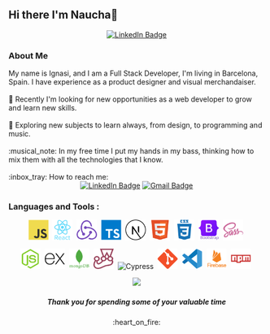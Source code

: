 <div align="left">
<h2>Hi there I'm Naucha👋</h2>
<div id="badges" align="center"><a href="https://www.linkedin.com/in/ignasi-reixach-urcola/"><img src="https://img.shields.io/badge/LinkedIn-blue?style=for-the-badge&logo=linkedin&logoColor=white" alt="LinkedIn Badge"/></a></div>

<div align="left">
 <h3>About Me</h3> 
My name is Ignasi, and I am a Full Stack Developer, I'm living in Barcelona, Spain. I have experience as a product designer and visual merchandaiser.
<br></br>
🔭 Recently I'm looking for new opportunities as a web developer to grow and learn new skills.
<br></br>
🌱 Exploring new subjects to learn always, from design, to programming and music.
<br></br>
:musical_note: In my free time I put my hands in my bass, thinking how to mix them with all the technologies that I know.
<br></br>
:inbox_tray: How to reach me:   <div id="badges" align="center"><a href="https://www.linkedin.com/in/ignasi-reixach-urcola/"><img src="https://img.shields.io/badge/LinkedIn-blue?style=for-the-badge&logo=linkedin&logoColor=white" alt="LinkedIn Badge"/></a>
<a href="mailto:ignasireixach@gmail.com"><img src="https://img.shields.io/badge/Gmail-red?style=for-the-badge&logo=gmail&logoColor=white" alt="Gmail Badge"/></a></div>
</div>

<h3>Languages and Tools :</h3>

<div align="center">
  <img src="https://github.com/devicons/devicon/blob/master/icons/javascript/javascript-original.svg" title="JavaScript" alt="JavaScript" width="40" height="40"/>&nbsp;
  <img src="https://github.com/devicons/devicon/blob/master/icons/react/react-original-wordmark.svg" title="React" alt="React" width="40" height="40"/>&nbsp;
  <img src="https://github.com/devicons/devicon/blob/master/icons/redux/redux-original.svg" title="Redux" alt="Redux " width="40" height="40"/>&nbsp;
  <img src="https://github.com/devicons/devicon/blob/master/icons/typescript/typescript-original.svg" title="Typescript" alt="Typescript" width="40" height="40"/>&nbsp;
  <img src="https://raw.githubusercontent.com/devicons/devicon/1119b9f84c0290e0f0b38982099a2bd027a48bf1/icons/nextjs/nextjs-line.svg" title="NextJS" alt="NextJS" width="40" height="40"/>&nbsp;
  <img src="https://github.com/devicons/devicon/blob/master/icons/html5/html5-original.svg" title="HTML5" alt="HTML" width="40" height="40"/>&nbsp;
  <img src="https://github.com/devicons/devicon/blob/master/icons/css3/css3-plain-wordmark.svg"  title="CSS3" alt="CSS" width="40" height="40"/>&nbsp;
  <img src="https://github.com/devicons/devicon/blob/master/icons/bootstrap/bootstrap-original-wordmark.svg" title="Bootstrap" alt="Bootstrap" width="40" height="40"/>&nbsp;
  <img src="https://github.com/devicons/devicon/blob/master/icons/sass/sass-original.svg" title="Sass" alt="Sass" width="40" height="40"/>&nbsp;
    
  <img src="https://github.com/devicons/devicon/blob/master/icons/nodejs/nodejs-original.svg" title="NodeJS" alt="NodeJS" width="40" height="40"/>&nbsp;
  <img src="https://github.com/devicons/devicon/blob/master/icons/express/express-original.svg" title="Express" alt="Express" width="40" height="40"/>&nbsp; 
  <img src="https://github.com/devicons/devicon/blob/master/icons/mongodb/mongodb-plain-wordmark.svg" title="MongoDB" alt="MongoDB" width="40" height="40"/>&nbsp;
  <img src="https://github.com/devicons/devicon/blob/master/icons/jest/jest-plain.svg" title="Jest" alt="Jest" width="40" height="40"/>&nbsp;
  <img src="https://iconape.com/wp-content/files/gj/370774/svg/370774.svg" title="Cypress" alt="Cypress" width="40" height="40"/>&nbsp;
  <img src="https://github.com/devicons/devicon/blob/master/icons/git/git-original.svg" title="Git" alt="Git" width="40" height="40"/>&nbsp;
  <img src="https://github.com/devicons/devicon/blob/master/icons/vscode/vscode-original.svg" title="VSCode" alt="VSCode" width="40" height="40"/>&nbsp;
  <img src="https://github.com/devicons/devicon/blob/master/icons/firebase/firebase-plain-wordmark.svg" title="Firebase" alt="Firebase" width="40" height="40"/>&nbsp;
  <img src="https://github.com/devicons/devicon/blob/master/icons/npm/npm-original-wordmark.svg" title="Npm" alt="Npm" width="40" height="40"/>&nbsp;
  
</div>

<div align="center">
  <img src="https://media.giphy.com/media/11LbwKX02dszWU/giphy.gif" width="300" height="auto"></img>
  
</div>
<div align="center">
     <h5><em>Thank you for spending some of your valuable time</em></h5>
     <span>:heart_on_fire:</span>
</div>

</div>

</div>
